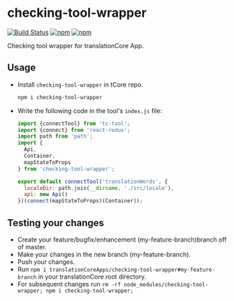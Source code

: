 # checking-tool-wrapper

[![Build Status](https://api.travis-ci.org/translationCoreApps/checking-tool-wrapper.svg?branch=develop)](https://travis-ci.org/translationCoreApps/checking-tool-wrapper) 
[![npm](https://img.shields.io/npm/dt/checking-tool-wrapper.svg)](https://www.npmjs.com/package/checking-tool-wrapper)
[![npm](https://img.shields.io/npm/v/checking-tool-wrapper.svg)](https://www.npmjs.com/package/checking-tool-wrapper)

Checking tool wrapper for translationCore App.

## Usage

- Install `checking-tool-wrapper` in tCore repo.

    ```bash
    npm i checking-tool-wrapper
    ```

- Write the following code in the tool's `index.js` file:

    ```js
    import {connectTool} from 'tc-tool';
    import {connect} from 'react-redux';
    import path from 'path';
    import {
      Api,
      Container,
      mapStateToProps
    } from 'checking-tool-wrapper';

    export default connectTool('translationWords', {
      localeDir: path.join(__dirname, './src/locale'),
      api: new Api()
    })(connect(mapStateToProps)(Container));
    ```

## Testing your changes

- Create your feature/bugfix/enhancement (my-feature-branch)branch off of master.
- Make your changes in the new branch (my-feature-branch).
- Push your changes.
- Run `npm i translationCoreApps/checking-tool-wrapper#my-feature-branch` in your translationCore root directory.
- For subsequent changes run `rm -rf node_modules/checking-tool-wrapper; npm i checking-tool-wrapper;`
